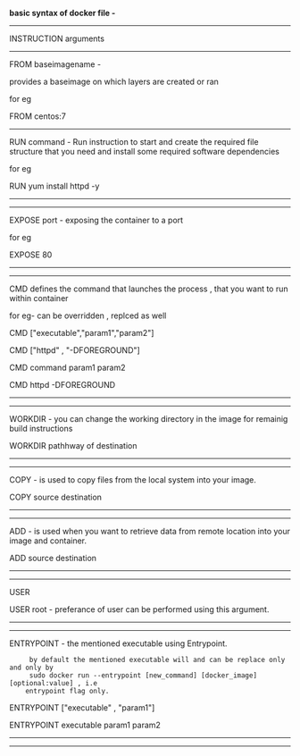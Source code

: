 **basic syntax of docker file -**

----------------------------------

INSTRUCTION arguments

-----------------------------------

FROM  baseimagename  -  

provides a baseimage on which layers are created or ran

for eg 

FROM centos:7

--------------------------------
RUN command         - Run instruction to start and create the required file structure 
                      that you need and install some required software dependencies
                      
for eg

RUN yum install httpd -y

--------------------------------
--------------------------------
EXPOSE port       - exposing the container to a port 

for eg

EXPOSE 80

--------------------------------

--------------------------------
CMD   defines the command that launches the process , that you want to run within container

for eg- can be overridden , replced as well

CMD ["executable","param1","param2"]

CMD ["httpd" , "-DFOREGROUND"]

CMD command param1 param2 

CMD httpd -DFOREGROUND

----------------------------------

----------------------------------

WORKDIR  - you can change the working directory in the image for remainig build instructions

WORKDIR pathhway of destination

----------------------------------

----------------------------------

COPY    - is used to copy files from the local system into your image.

COPY source destination

-----------------------------------

-----------------------------------
ADD     - is used when you want to retrieve data from remote location into your image and
          container.

ADD source destination 

-----------------------------------
-----------------------------------

USER

USER root - preferance of user can be performed using this argument.

-----------------------------------
-----------------------------------
ENTRYPOINT  - the mentioned executable using Entrypoint.

         by default the mentioned executable will and can be replace only and only by 
         sudo docker run --entrypoint [new_command] [docker_image] [optional:value] , i.e
        entrypoint flag only.  
              
ENTRYPOINT ["executable" , "param1"]

ENTRYPOINT  executable param1 param2 

-----------------------------------
------------------------------------










